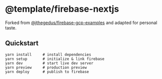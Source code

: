 # @template/firebase-nextjs

Forked from [@jthegedus/firebase-gcp-examples](https://github.com/jthegedus/firebase-gcp-examples/tree/master/functions-nextjs) and adapted for personal taste.

## Quickstart
```shell
yarn install     # install dependencies
yarn setup       # initialize & link firebase
yarn dev         # start live dev server
yarn preview     # production preview
yarn deploy      # publish to firebase
```